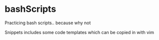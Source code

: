 # bashScripts
Practicing bash scripts.. because why not

Snippets includes some code templates which can be copied in with vim

